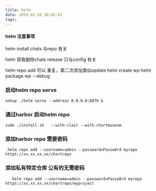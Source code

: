 ```yaml
---
title: helm
date: 2019-02-26 18:42:41
tags:
---
```



#### helm  注意事项

helm  install chats 与repo 有关

helm 获取删除chats release 只与config 有关

helm repo add  可以 重复，第二次添加类似update
helm create wp
helm package wp --debug

### 启动helm repo  serve
```
nohup ./helm serve --address 0.0.0.0:8879 &
```

### 通过harbor 启动helm repo
```
sudo ./install.sh   --with-clair --with-chartmuseum
```
### 添加harbor repo  需要密码
```
 helm repo add --username=admin --password=Passw0rd myrepo https://xx.xx.xx.xx/chartrepo
```
### 添加私有特定仓库  公有的无需密码
```
   helm repo add --username=admin --password=Passw0rd myrepo https://xx.xx.xx.xx/chartrepo/myproject
```
